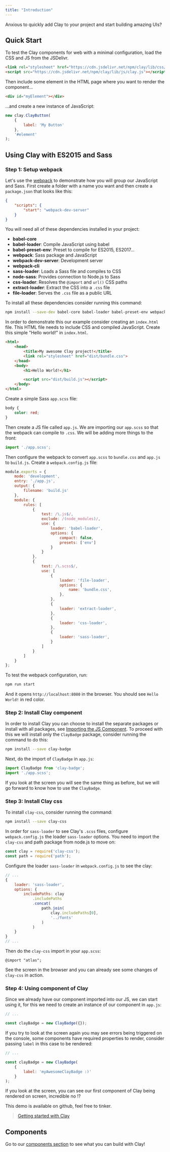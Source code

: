 ```yaml
---
title: "Introduction"
---
```


<div class="alert alert-info">Anxious to quickly add Clay to your project and start building amazing UIs?</div>

<article id="introduction">

## Quick Start

To test the Clay components for web with a minimal configuration, load the CSS and JS from the JSDelivr.

```html
<link rel="stylesheet" href="https://cdn.jsdelivr.net/npm/clay/lib/css/atlas.css">
<script src="https://cdn.jsdelivr.net/npm/clay/lib/js/clay.js"></script>
```

Then include some element in the HTML page where you want to render the component...

```html
<div id="myElement"></div>
```

...and create a new instance of JavaScript:

```javascript
new clay.ClayButton(
    {
        label: 'My Button'
    }, 
    '#element'
);
```

## Using Clay with ES2015 and Sass

### Step 1: Setup webpack

Let's use the [webpack](https://webpack.js.org/) to demonstrate how you will group our JavaScript and Sass. First create a folder with a name you want and then create a `package.json` that looks like this:

```json
{
    "scripts": {
        "start": "webpack-dev-server"
    }
}
```

You will need all of these dependencies installed in your project:

* **babel-core**
* **babel-loader**: Compile JavaScript using babel
* **babel-preset-env**: Preset to compile for ES2015, ES2017...
* **webpack**: Sass package and JavaScript
* **webpack-dev-server**: Development server
* **webpack-cli**
* **sass-loader**: Loads a Sass file and compiles to CSS
* **node-sass**: Provides connection to Node.js to Sass
* **css-loader**: Resolves the `@import` and `url()` CSS paths
* **extract-loader**: Extract the CSS into a `.css` file
* **file-loader**: Serves the `.css` file as a public URL

To install all these dependencies consider running this command:

```bash
npm install --save-dev babel-core babel-loader babel-preset-env webpack webpack-dev-server webpack-cli css-loader sass-loader node-sass extract-loader file-loader
```

In order to demonstrate this our example consider creating an `index.html` file. This HTML file needs to include CSS and compiled JavaScript. Create this simple "Hello world!" in `index.html`.

```html
<html>
    <head>
        <title>My awesome Clay project!</title>
        <link rel="stylesheet" href="dist/bundle.css">
    </head>
    <body>
        <h1>Hello World!</h1>

        <script src="dist/build.js"></script>
    </body>
</html>
```

Create a simple Sass `app.scss` file:

```scss
body {
    color: red;
}
```

Then create a JS file called `app.js`. We are importing our `app.scss` so that the webpack can compile to `.css`. We will be adding more things to the front:

```javascript
import './app.scss';
```

Then configure the webpack to convert `app.scss` to `bundle.css` and `app.js` to `build.js`. Create a `webpack.config.js` file:

```javascript
module.exports = {
    mode: 'development',
    entry: './app.js',
    output: {
        filename: 'build.js'
    },
    module: {
        rules: [
            {
                test: /\.js$/,
                exclude: /(node_modules)/,
                use: {
                    loader: 'babel-loader',
                    options: {
                        compact: false,
                        presets: ['env']
                    }
                }
            },
            {
                test: /\.scss$/,
                use: [
                    {
                        loader: 'file-loader',
                        options: {
                            name: 'bundle.css',
                        },
                    },
                    {
                        loader: 'extract-loader',
                    },
                    {
                        loader: 'css-loader',
                    },
                    {
                        loader: 'sass-loader',
                    }
                ]
            }
        ]
    }
};
```

To test the webpack configuration, run:

```bash
npm run start
```

And it opens `http://localhost:8080` in the browser. You should see `Hello World!` in red color.

### Step 2: Install Clay component

In order to install Clay you can choose to install the separate packages or install with all packages, see [Importing the JS Component](/docs/getting_started/importing-the-js-component.html). To proceed with this we will install only the `ClayBadge` package, consider running the command to do this:

```bash
npm install --save clay-badge
```

Next, do the import of `ClayBadge` in `app.js`:

```javascript
import ClayBadge from 'clay-badge';
import './app.scss';
```

If you look at the screen you will see the same thing as before, but we will go forward to know how to use the `ClayBadge`.

### Step 3: Install Clay css

To install `clay-css`, consider running the command:

```bash
npm install --save clay-css
```

In order for `sass-loader` to see Clay's `.scss` files, configure `webpack.config.js` the loader `sass-loader` options. You need to import the `clay-css` and path package from node.js to move on:

```javascript
const clay = require('clay-css');
const path = require('path');
```

Configure the loader `sass-loader` in `webpack.config.js` to see the clay:

```javascript
// ...
{
    loader: 'sass-loader',
    options: {
        includePaths: clay
            .includePaths
            .concat(
                path.join(
                    clay.includePaths[0],
                    '../fonts'
                )
            )
    }
}
// ...
```

Then do the `clay-css` import in your `app.scss`:

```text/scss
@import "atlas";
```

See the screen in the browser and you can already see some changes of `clay-css` in action.

### Step 4: Using component of Clay

Since we already have our component imported into our JS, we can start using it, for this we need to create an instance of our component in `app.js`:

```javascript
// ...

const clayBadge = new ClayBadge({});
```

If you try to look at the screen again you may see errors being triggered on the console, some components have required properties to render, consider passing `label` in this case to be rendered:

```javascript
// ...

const clayBadge = new ClayBadge(
    {
        label: 'myAwesomeClayBadge :)'
    }
);
```

If you look at the screen, you can see our first component of Clay being rendered on screen, incredible no !?

This demo is available on github, feel free to tinker.

> [Getting started with Clay](https://github.com/matuzalemsteles/clay-examples/tree/master/examples/getting-started-clay)

## Components

Go to our [components section](/docs/components) to see what you can build with Clay!

</article>